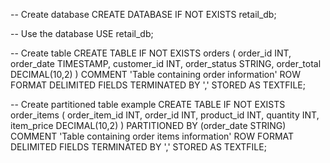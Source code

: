 
-- Create database
CREATE DATABASE IF NOT EXISTS retail_db;

-- Use the database 
USE retail_db;

-- Create table
CREATE TABLE IF NOT EXISTS orders (
    order_id INT,
    order_date TIMESTAMP,
    customer_id INT, 
    order_status STRING,
    order_total DECIMAL(10,2)
)
COMMENT 'Table containing order information'
ROW FORMAT DELIMITED
FIELDS TERMINATED BY ','
STORED AS TEXTFILE;

-- Create partitioned table example
CREATE TABLE IF NOT EXISTS order_items (
    order_item_id INT,
    order_id INT,
    product_id INT,
    quantity INT,
    item_price DECIMAL(10,2)
)
PARTITIONED BY (order_date STRING)
COMMENT 'Table containing order items information'
ROW FORMAT DELIMITED 
FIELDS TERMINATED BY ','
STORED AS TEXTFILE;